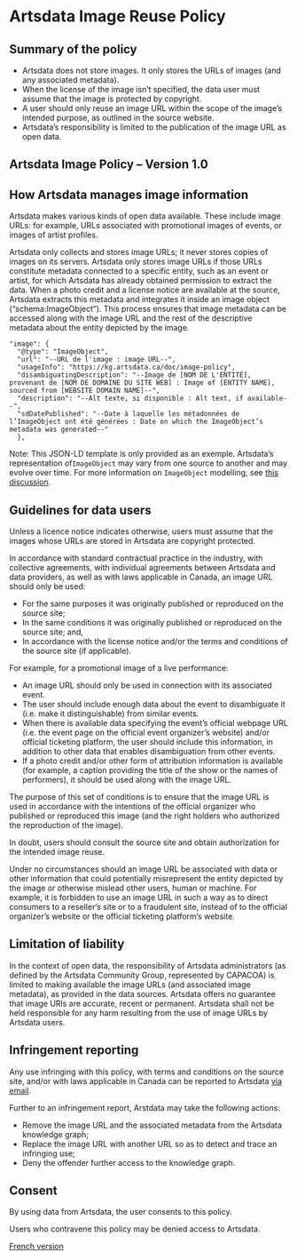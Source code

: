 # Artsdata Image Reuse Policy

## Summary of the policy

* Artsdata does not store images. It only stores the URLs of images (and any associated metadata).
* When the license of the image isn’t specified, the data user must assume that the image is protected by copyright.
* A user should only reuse an image URL within the scope of the image’s intended purpose, as outlined in the source website.
* Artsdata’s responsibility is limited to the publication of the image URL as open data. 

## Artsdata Image Policy – Version 1.0

## How Artsdata manages image information

Artsdata makes various kinds of open data available. These include image URLs: for example, URLs associated with promotional images of events, or images of artist profiles.

Artsdata only collects and stores image URLs; it never stores copies of images on its servers. Artsdata only stores image URLs if those URLs constitute metadata connected to a specific entity, such as an event or artist, for which Artsdata has already obtained permission to extract the data. When a photo credit and a license notice are available at the source, Artsdata extracts this metadata and integrates it inside an image object (“schema:ImageObject”). This process ensures that image metadata can be accessed along with the image URL and the rest of the descriptive metadata about the entity depicted by the image.

```
"image": {
  "@type": "ImageObject",
  "url": "--URL de l'image : image URL--",
  "usageInfo": "https://kg.artsdata.ca/doc/image-policy",
  "disambiguatingDescription": "--Image de [NOM DE L'ENTITÉ], provenant de [NOM DE DOMAINE DU SITE WEB] : Image of [ENTITY NAME], sourced from [WEBSITE DOMAIN NAME]--",
  "description": "--Alt texte, si disponible : Alt text, if available--",
  "sdDatePublished": "--Date à laquelle les métadonnées de l’ImageObject ont été générées : Date on which the ImageObject’s metadata was generated--"
  },
```

Note: This JSON-LD template is only provided as an exemple. Artsdata’s representation of`ImageObject` may vary from one source to another and may evolve over time. For more information on `ImageObject` modelling, see [this discussion](https://github.com/culturecreates/artsdata-data-model/discussions/137).

## Guidelines for data users

Unless a licence notice indicates otherwise, users must assume that the images whose URLs are stored in Artsdata are copyright protected.

In accordance with standard contractual practice in the industry, with collective agreements, with individual agreements between Artsdata and data providers, as well as with laws applicable in Canada, an image URL should only be used:

* For the same purposes it was originally published or reproduced on the source site; 
* In the same conditions it was originally published or reproduced on the source site; and,
* In accordance with the license notice and/or the terms and conditions of the source site (if applicable).

For example, for a promotional image of a live performance:

* An image URL should only be used in connection with its associated event.
* The user should include enough data about the event to disambiguate it (i.e. make it distinguishable) from similar events.
* When there is available data specifying the event’s official webpage URL (i.e. the event page on the official event organizer’s website) and/or official ticketing platform, the user should include this information, in addition to other data that enables disambiguation from other events.
* If a photo credit and/or other form of attribution information is available (for example, a caption providing the title of the show or the names of performers), it should be used along with the image URL. 

The purpose of this set of conditions is to ensure that the image URL is used in accordance with the intentions of the official organizer who published or reproduced this image (and the right holders who authorized the reproduction of the image).

In doubt, users should consult the source site and obtain authorization for the intended image reuse.

Under no circumstances should an image URL be associated with data or other information that could potentially misrepresent the entity depicted by the image or otherwise mislead other users, human or machine. For example, it is forbidden to use an image URL in such a way as to direct consumers to a reseller’s site or to a fraudulent site, instead of to the official organizer’s website or the official ticketing platform’s website.

## Limitation of liability

In the context of open data, the responsibility of Artsdata administrators (as defined by the Artsdata Community Group, represented by CAPACOA) is limited to making available the image URLs (and associated image metadata), as provided in the data sources. Artsdata offers no guarantee that image URls are accurate, recent or permanent. Artsdata shall not be held responsible for any harm resulting from the use of image URLs by Artsdata users. 

## Infringement reporting

Any use infringing with this policy, with terms and conditions on the source site, and/or with laws applicable in Canada can be reported to Artsdata [via email](artsdata@capacoa.ca).

Further to an infringement report, Arstdata may take the following actions:

* Remove the image URL and the associated metadata from the Artsdata knowledge graph;
* Replace the image URL with another URL so as to detect and trace an infringing use;
* Deny the offender further access to the knowledge graph.

## Consent

By using data from Artsdata, the user consents to this policy.

Users who contravene this policy may be denied access to Artsdata.













[French version](https://kg.artsdata.ca/fr/doc/image-policy)

